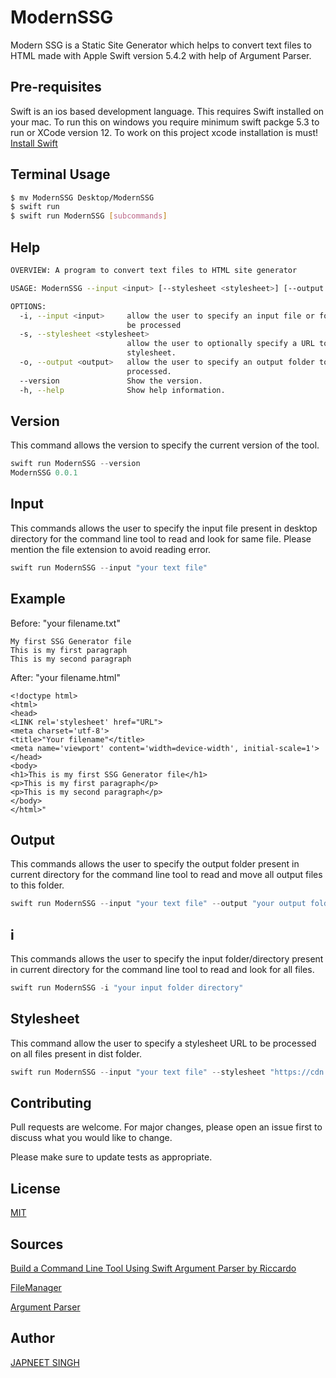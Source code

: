 # ModernSSG
 Modern SSG is a Static Site Generator which helps to convert text files to HTML made with Apple Swift version 5.4.2 with help of Argument Parser.

## Pre-requisites
Swift is an ios based development language. This requires Swift installed on your mac. To run this on windows you require minimum swift packge 5.3 to run or XCode version 12. To work on this project xcode installation is must!
[Install Swift](https://swift.org/getting-started/#installing-swift)

## Terminal Usage
```bash
$ mv ModernSSG Desktop/ModernSSG
$ swift run
$ swift run ModernSSG [subcommands]
```

## Help
```bash
OVERVIEW: A program to convert text files to HTML site generator

USAGE: ModernSSG --input <input> [--stylesheet <stylesheet>] [--output <output>]

OPTIONS:
  -i, --input <input>     allow the user to specify an input file or folder to
                          be processed
  -s, --stylesheet <stylesheet>
                          allow the user to optionally specify a URL to a CSS
                          stylesheet.
  -o, --output <output>   allow the user to specify an output folder to be
                          processed.
  --version               Show the version.
  -h, --help              Show help information.
```

## Version
This command allows the version to specify the current version of the tool.

```swift
swift run ModernSSG --version
ModernSSG 0.0.1
```

## Input
This commands allows the user to specify the input file present in desktop directory for the command line tool to read and look for same file. Please mention the file extension to avoid reading error.

```swift
swift run ModernSSG --input "your text file"
```
## Example

Before: "your filename.txt"

```
My first SSG Generator file
This is my first paragraph
This is my second paragraph
```

After: "your filename.html"
```
<!doctype html>
<html>
<head>
<LINK rel='stylesheet' href="URL">
<meta charset='utf-8'>
<title>"Your filename"</title>
<meta name='viewport' content='width=device-width', initial-scale=1'>
</head>
<body>
<h1>This is my first SSG Generator file</h1>
<p>This is my first paragraph</p>
<p>This is my second paragraph</p>
</body>
</html>"
```

## Output
This commands allows the user to specify the output folder present in current directory for the command line tool to read and move all output files to this folder.

```swift
swift run ModernSSG --input "your text file" --output "your output folder name"
```

## i
This commands allows the user to specify the input folder/directory present in current directory for the command line tool to read and look for all files. 

```swift
swift run ModernSSG -i "your input folder directory" 
```
## Stylesheet
This command allow the user to specify a stylesheet URL to be processed on all files present in dist folder.

```swift
swift run ModernSSG --input "your text file" --stylesheet "https://cdn.jsdelivr.net/npm/water.css@2/out/water.css"
```


## Contributing
Pull requests are welcome. For major changes, please open an issue first to discuss what you would like to change.

Please make sure to update tests as appropriate.

## License
[MIT](https://choosealicense.com/licenses/mit/)

## Sources
[Build a Command Line Tool Using Swift Argument Parser by Riccardo](https://betterprogramming.pub/build-a-command-line-tool-using-swift-argument-parser-f7d9443b785)

[FileManager](https://developer.apple.com/documentation/foundation/filemanager/)

[Argument Parser](https://github.com/apple/swift-argument-parser)

## Author
[JAPNEET SINGH](https://github.com/japneetsingh035)
